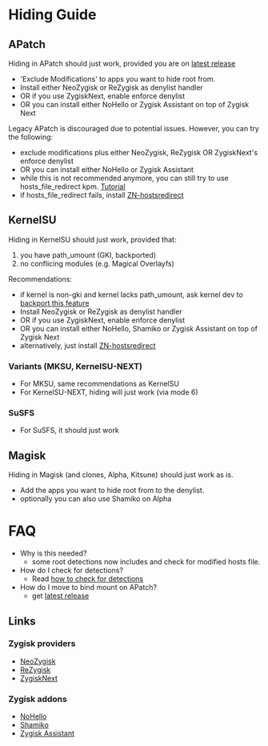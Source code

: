 # Hiding Guide

## APatch

Hiding in APatch should just work, provided you are on [latest release](https://github.com/bmax121/APatch/releases/latest)

- 'Exclude Modifications' to apps you want to hide root from.
- Install either NeoZygisk or ReZygisk as denylist handler
- OR if you use ZygiskNext, enable enforce denylist
- OR you can install either NoHello or Zygisk Assistant on top of Zygisk Next

Legacy APatch is discouraged due to potential issues. However, you can try the following:

- exclude modifications plus either NeoZygisk, ReZygisk OR ZygiskNext's enforce denylist
- OR you can install either NoHello or Zygisk Assistant
- while this is not recommended anymore, you can still try to use hosts_file_redirect kpm. [Tutorial](https://github.com/bindhosts/bindhosts/issues/3)
- if hosts_file_redirect fails, install [ZN-hostsredirect](https://github.com/aviraxp/ZN-hostsredirect/releases)

## KernelSU

Hiding in KernelSU should just work, provided that:

1. you have path_umount (GKI, backported)
2. no conflicing modules (e.g. Magical Overlayfs)

Recommendations:

- if kernel is non-gki and kernel lacks path_umount, ask kernel dev to [backport this feature](https://github.com/tiann/KernelSU/pull/1464)
- Install NeoZygisk or ReZygisk as denylist handler
- OR if you use ZygiskNext, enable enforce denylist
- OR you can install either NoHello, Shamiko or Zygisk Assistant on top of Zygisk Next
- alternatively, just install [ZN-hostsredirect](https://github.com/aviraxp/ZN-hostsredirect/releases)

### Variants (MKSU, KernelSU-NEXT)

- For MKSU, same recommendations as KernelSU
- For KernelSU-NEXT, hiding will just work (via mode 6)

### SuSFS

- For SuSFS, it should just work

## Magisk

Hiding in Magisk (and clones, Alpha, Kitsune) should just work as is.

- Add the apps you want to hide root from to the denylist.
- optionally you can also use Shamiko on Alpha

# FAQ

- Why is this needed?
  - some root detections now includes and check for modified hosts file.
- How do I check for detections?
  - Read [how to check for detections](https://github.com/bindhosts/bindhosts/issues/4)
- How do I move to bind mount on APatch?
  - get [latest release](https://github.com/bmax121/APatch/releases/latest)

## Links

### Zygisk providers
- [NeoZygisk](https://github.com/JingMatrix/NeoZygisk)
- [ReZygisk](https://github.com/PerformanC/ReZygisk)
- [ZygiskNext](https://github.com/Dr-TSNG/ZygiskNext)

### Zygisk addons
- [NoHello](https://github.com/MhmRdd/NoHello)
- [Shamiko](https://github.com/LSPosed/LSPosed.github.io/releases/)
- [Zygisk Assistant](https://github.com/snake-4/Zygisk-Assistant)
